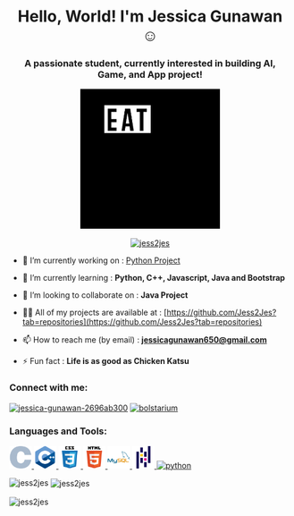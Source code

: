 <h1 align="center">Hello, World! I'm Jessica Gunawan ☺️</h1>
<h3 align="center">A passionate student, currently interested in building AI, Game, and App project!</h3>
<div align="center">
<img src="https://github.com/Jess2Jes/Jess2Jes/blob/main/giphy.webp" alt="repeatcycle" width="250" height="250" />
</div>
<p align="center"> <a href="https://github.com/ryo-ma/github-profile-trophy"><img src="https://github-profile-trophy.vercel.app/?username=jess2jes" alt="jess2jes" /></a> </p>


- 🔭 I’m currently working on : [Python Project](https://github.com/Jess2Jes/Virtual-Pet-Game)

- 🌱 I’m currently learning : **Python, C++, Javascript, Java and Bootstrap**

- 👯 I’m looking to collaborate on : **Java Project**

- 👨‍💻 All of my projects are available at : [https://github.com/Jess2Jes?tab=repositories](https://github.com/Jess2Jes?tab=repositories)

- 📫 How to reach me (by email) : **jessicagunawan650@gmail.com**

- ⚡ Fun fact : **Life is as good as Chicken Katsu**

<h3 align="left">Connect with me:</h3>
<p align="left">
<a href="https://linkedin.com/in/jessica-gunawan-2696ab300" target="blank"><img align="center" src="https://raw.githubusercontent.com/rahuldkjain/github-profile-readme-generator/master/src/images/icons/Social/linked-in-alt.svg" alt="jessica-gunawan-2696ab300" height="30" width="40" /></a>
<a href="https://www.leetcode.com/bolstarium" target="blank"><img align="center" src="https://raw.githubusercontent.com/rahuldkjain/github-profile-readme-generator/master/src/images/icons/Social/leet-code.svg" alt="bolstarium" height="30" width="40" /></a>
</p>

<h3 align="left">Languages and Tools:</h3>
<p align="left"> <a href="https://www.cprogramming.com/" target="_blank" rel="noreferrer"> <img src="https://raw.githubusercontent.com/devicons/devicon/master/icons/c/c-original.svg" alt="c" width="40" height="40"/> </a> <a href="https://www.w3schools.com/cpp/" target="_blank" rel="noreferrer"> <img src="https://raw.githubusercontent.com/devicons/devicon/master/icons/cplusplus/cplusplus-original.svg" alt="cplusplus" width="40" height="40"/> </a> <a href="https://www.w3schools.com/css/" target="_blank" rel="noreferrer"> <img src="https://raw.githubusercontent.com/devicons/devicon/master/icons/css3/css3-original-wordmark.svg" alt="css3" width="40" height="40"/> </a> <a href="https://www.w3.org/html/" target="_blank" rel="noreferrer"> <img src="https://raw.githubusercontent.com/devicons/devicon/master/icons/html5/html5-original-wordmark.svg" alt="html5" width="40" height="40"/> </a> <a href="https://www.mysql.com/" target="_blank" rel="noreferrer"> <img src="https://raw.githubusercontent.com/devicons/devicon/master/icons/mysql/mysql-original-wordmark.svg" alt="mysql" width="40" height="40"/> </a> <a href="https://pandas.pydata.org/" target="_blank" rel="noreferrer"> <img src="https://raw.githubusercontent.com/devicons/devicon/2ae2a900d2f041da66e950e4d48052658d850630/icons/pandas/pandas-original.svg" alt="pandas" width="40" height="40"/> </a> <a href="https://www.python.org" target="_blank" rel="noreferrer"> <img src="https://gifdb.com/images/high/python-programming-language-logo-qub1edyv8mfseof5.gif" alt="python" width="40" height="40"/> </a> </p>

<p><img align="left" src="https://github-readme-stats.vercel.app/api/top-langs?username=jess2jes&show_icons=true&locale=en&layout=compact" alt="jess2jes" /></p>

<p>&nbsp;<img align="center" src="https://github-readme-stats.vercel.app/api?username=jess2jes&show_icons=true&locale=en" alt="jess2jes" /></p>

<p><img align="center" src="https://github-readme-streak-stats.herokuapp.com/?user=jess2jes&" alt="jess2jes" /></p>


